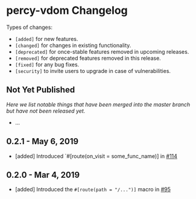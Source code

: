 # percy-vdom Changelog

Types of changes:

- `[added]` for new features.
- `[changed]` for changes in existing functionality.
- `[deprecated]` for once-stable features removed in upcoming releases.
- `[removed]` for deprecated features removed in this release.
- `[fixed]` for any bug fixes.
- `[security]` to invite users to upgrade in case of vulnerabilities.

## Not Yet Published

_Here we list notable things that have been merged into the master branch but have not been released yet._

- ...

## 0.2.1 - May 6, 2019

- [added] Introduced `#[route(on_visit = some_func_name)] in [#114](https://github.com/chinedufn/percy/pull/114)

## 0.2.0 - Mar 4, 2019

- [added] Introduced the `#[route(path = "/...")]` macro in [#95](https://github.com/chinedufn/percy/pull/95)

